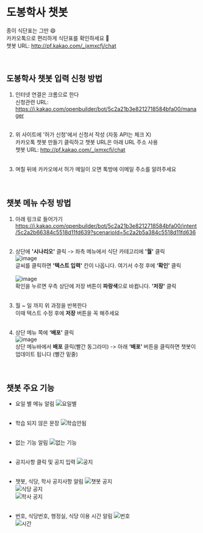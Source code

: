 # 도봉학사 챗봇
종이 식단표는 그만  :smile:<br/>
카카오톡으로 편리하게 식단표를 확인하세요  :yellow_heart:<br/>
챗봇 URL: http://pf.kakao.com/_jxmxcfj/chat 

<br/>

## 도봉학사 챗봇 입력 신청 방법
1. 인터넷 연결은 크롬으로 한다<br/>
신청관련 URL: https://i.kakao.com/openbuilder/bot/5c2a21b3e8212718584bfa00/manager<br/><br/>

2. 위 사이트에 '허가 신청'에서 신청서 작성 (자동 API는 체크 X)<br/>
카카오톡 챗봇 만들기 클릭하고 챗봇 URL은 아래 URL 주소 사용<br/>
챗봇 URL: http://pf.kakao.com/_jxmxcfj/chat<br/><br/>

3. 며칠 뒤에 카카오에서 허가 메일이 오면 톡방에 이메일 주소를 알려주세요<br/><br/><br/>

## 챗봇 메뉴 수정 방법
1. 아래 링크로 들어가기<br/>
https://i.kakao.com/openbuilder/bot/5c2a21b3e8212718584bfa00/intent/5c2a2b66384c5518d11fd639?scenarioId=5c2a2b5a384c5518d11fd636<br/><br/>

2. 상단에 **'시나리오'** 클릭 -> 좌측 메뉴에서 식단 카테고리에 **'월'** 클릭<br/>
![image](https://user-images.githubusercontent.com/45943080/103911496-75750d80-5149-11eb-9b3a-93c9a5d6d93e.png)<br/>
글씨를 클릭하면 **'텍스트 입력'** 칸이 나옵니다. 여기서 수정 후에 **‘확인’** 클릭<br/><br/>
![image](https://user-images.githubusercontent.com/45943080/103910354-15319c00-5148-11eb-81af-a7e1929a1740.png)<br/>
확인을 누르면 우측 상단에 저장 버튼이 **파랑색**으로 바뀝니다. **‘저장'** 클릭<br/><br/>

3. 월 ~ 일 까지 위 과정을 반복한다<br/>
이때 텍스트 수정 후에 **저장** 버튼을 꼭 해주세요<br/><br/>

4. 상단 메뉴 쪽에 **‘배포’** 클릭<br/>
![image](https://user-images.githubusercontent.com/45943080/103910632-68a3ea00-5148-11eb-8081-10723ad88756.png)<br/>
상단 메뉴바에서 **배포** 클릭(빨간 동그라미) -> 아래 **‘배포’** 버튼을 클릭하면 챗봇이 업데이트 됩니다 (빨간 밑줄)<br/><br/><br/>

## 챗봇 주요 기능
- 요일 별 메뉴 알림
![요일별](https://user-images.githubusercontent.com/45943080/103915142-29789780-514e-11eb-8682-de1674e1aff4.jpg)<br/><br/>

- 학습 되지 않은 문장
![학습안됨](https://user-images.githubusercontent.com/45943080/103914615-714aef00-514d-11eb-97db-4bf24c968fc1.jpg)<br/><br/>

- 없는 기능 알림
![없는 기능](https://user-images.githubusercontent.com/45943080/103914796-b40cc700-514d-11eb-88db-db18c2c753f3.jpg)<br/><br/>

- 공지사항 클릭 및 공지 입력
![공지](https://user-images.githubusercontent.com/45943080/103914646-8031a180-514d-11eb-8c2b-10a1ecd0c220.jpg)<br/><br/>

- 챗봇, 식당, 학사 공지사항 알림
![챗봇 공지](https://user-images.githubusercontent.com/45943080/103914728-9d667000-514d-11eb-8512-75ca0d2f7296.jpg)  
![식당 공지](https://user-images.githubusercontent.com/45943080/103914721-9a6b7f80-514d-11eb-8e56-ebff533d0eef.jpg)  
![학사 공지](https://user-images.githubusercontent.com/45943080/103914724-9c354300-514d-11eb-8956-0a4922ddca57.jpg)<br/><br/>

- 번호, 식당번호, 행정실, 식당 이용 시간 알림 
![번호](https://user-images.githubusercontent.com/45943080/103914871-c8e95a80-514d-11eb-9c3e-6c492bdb36df.jpg)  
![시간](https://user-images.githubusercontent.com/45943080/103914921-d9013a00-514d-11eb-8380-ea35fb6a5c07.jpg)<br/><br/>

